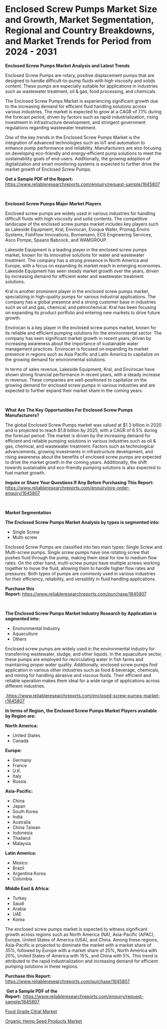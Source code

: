 <p><h1>Enclosed Screw Pumps Market Size and Growth, Market Segmentation, Regional and Country Breakdowns, and Market Trends for Period from 2024 -  2031</h1></p><p><strong>Enclosed Screw Pumps Market Analysis and Latest Trends</strong></p>
<p><p>Enclosed Screw Pumps are rotary, positive displacement pumps that are designed to handle difficult-to-pump fluids with high viscosity and solids content. These pumps are especially suitable for applications in industries such as wastewater treatment, oil & gas, food processing, and chemicals.</p><p>The Enclosed Screw Pumps Market is experiencing significant growth due to the increasing demand for efficient fluid handling solutions across various industries. The market is expected to grow at a CAGR of 7.1% during the forecast period, driven by factors such as rapid industrialization, rising investment in infrastructure development, and stringent government regulations regarding wastewater treatment.</p><p>One of the key trends in the Enclosed Screw Pumps Market is the integration of advanced technologies such as IoT and automation to enhance pump performance and reliability. Manufacturers are also focusing on developing eco-friendly and energy-efficient pump solutions to meet the sustainability goals of end-users. Additionally, the growing adoption of digitalization and smart monitoring systems is expected to further drive the market growth of Enclosed Screw Pumps.</p></p>
<p><strong>Get a Sample PDF of the Report:&nbsp;</strong> <a href="https://www.reliableresearchreports.com/enquiry/request-sample/1645807">https://www.reliableresearchreports.com/enquiry/request-sample/1645807</a></p>
<p>&nbsp;</p>
<p><strong>Enclosed Screw Pumps Major Market Players</strong></p>
<p><p>Enclosed screw pumps are widely used in various industries for handling difficult fluids with high viscosity and solid contents. The competitive landscape of the enclosed screw pumps market includes key players such as Lakeside Equipment, Kral, Envirocan, Evoqua Water, Promag Enviro Systems, FishFlow Innovations, Bornemann, ECS Engineering Services, Asco Pompe, Spaans Babcock, and WAMGROUP.</p><p>Lakeside Equipment is a leading player in the enclosed screw pumps market, known for its innovative solutions for water and wastewater treatment. The company has a strong presence in North America and Europe, with a focus on expanding its market reach in emerging economies. Lakeside Equipment has seen steady market growth over the years, driven by increasing demand for efficient water and wastewater treatment solutions.</p><p>Kral is another prominent player in the enclosed screw pumps market, specializing in high-quality pumps for various industrial applications. The company has a global presence and a strong customer base in industries such as oil and gas, chemical, and petrochemical. Kral has been focusing on expanding its product portfolio and entering new markets to drive future growth.</p><p>Envirocan is a key player in the enclosed screw pumps market, known for its reliable and efficient pumping solutions for the environmental sector. The company has seen significant market growth in recent years, driven by increasing awareness about the importance of sustainable water management practices. Envirocan is focused on expanding its market presence in regions such as Asia Pacific and Latin America to capitalize on the growing demand for environmental solutions.</p><p>In terms of sales revenue, Lakeside Equipment, Kral, and Envirocan have shown strong financial performance in recent years, with a steady increase in revenue. These companies are well-positioned to capitalize on the growing demand for enclosed screw pumps in various industries and are expected to further expand their market share in the coming years.</p></p>
<p>&nbsp;</p>
<p><strong>What Are The Key Opportunities For Enclosed Screw Pumps Manufacturers?</strong></p>
<p><p>The global Enclosed Screw Pumps market was valued at $1.3 billion in 2020 and is projected to reach $1.8 billion by 2025, with a CAGR of 6.5% during the forecast period. The market is driven by the increasing demand for efficient and reliable pumping solutions in various industries such as oil & gas, chemical, and wastewater treatment. Factors such as technological advancements, growing investments in infrastructure development, and rising awareness about the benefits of enclosed screw pumps are expected to drive the market growth in the coming years. Additionally, the shift towards sustainable and eco-friendly pumping solutions is also expected to fuel market growth.</p></p>
<p><strong>Inquire or Share Your Questions If Any Before Purchasing This Report:</strong> <a href="https://www.reliableresearchreports.com/enquiry/pre-order-enquiry/1645807">https://www.reliableresearchreports.com/enquiry/pre-order-enquiry/1645807</a></p>
<p>&nbsp;</p>
<p><strong>Market Segmentation</strong></p>
<p><strong>The Enclosed Screw Pumps Market Analysis by types is segmented into:</strong></p>
<p><ul><li>Single Screw</li><li>Multi-screw</li></ul></p>
<p><p>Enclosed Screw Pumps are classified into two main types: Single Screw and Multi-screw pumps. Single screw pumps have one rotating screw that pushes fluid through the pump, making them ideal for low to medium flow rates. On the other hand, multi-screw pumps have multiple screws working together to move the fluid, allowing them to handle higher flow rates and pressures. Both types of pumps are commonly used in various industries for their efficiency, reliability, and versatility in fluid handling applications.</p></p>
<p><strong>Purchase this Report:&nbsp;</strong><a href="https://www.reliableresearchreports.com/purchase/1645807">https://www.reliableresearchreports.com/purchase/1645807</a></p>
<p>&nbsp;</p>
<p><strong>The Enclosed Screw Pumps Market Industry Research by Application is segmented into:</strong></p>
<p><ul><li>Environmental Industry</li><li>Aquaculture</li><li>Others</li></ul></p>
<p><p>Enclosed screw pumps are widely used in the environmental industry for transferring wastewater, sludge, and other liquids. In the aquaculture sector, these pumps are employed for recirculating water in fish farms and maintaining proper water quality. Additionally, enclosed screw pumps find application in various other industries such as food & beverage, chemicals, and mining for handling abrasive and viscous fluids. Their efficient and reliable operation makes them ideal for a wide range of applications across different industries.</p></p>
<p><a href="https://www.reliableresearchreports.com/enclosed-screw-pumps-market-r1645807">&nbsp;https://www.reliableresearchreports.com/enclosed-screw-pumps-market-r1645807</a></p>
<p><strong>In terms of Region, the Enclosed Screw Pumps Market Players available by Region are:</strong></p>
<p>
    <p> <strong> North America: </strong>
        <ul>
            <li>United States</li>
            <li>Canada</li>
        </ul>
        </p> 
    <p> <strong> Europe: </strong>
        <ul>
            <li>Germany</li>
            <li>France</li>
            <li>U.K.</li>
            <li>Italy</li>
            <li>Russia</li>
        </ul>
        </p> 
    <p> <strong> Asia-Pacific: </strong>
        <ul>
            <li>China</li>
            <li>Japan</li>
            <li>South Korea</li>
            <li>India</li>
            <li>Australia</li>
            <li>China Taiwan</li>
            <li>Indonesia</li>
            <li>Thailand</li>
            <li>Malaysia</li>
        </ul>
        </p> 
    <p> <strong> Latin America: </strong>
        <ul>
            <li>Mexico</li>
            <li>Brazil</li>
            <li>Argentina Korea</li>
            <li>Colombia</li>
        </ul>
        </p> 
    <p> <strong> Middle East & Africa: </strong>
        <ul>
            <li>Turkey</li>
            <li>Saudi</li>
            <li>Arabia</li>
            <li>UAE</li>
            <li>Korea</li>
        </ul>
    </p>
    </p>
<p><p>The enclosed screw pumps market is expected to witness significant growth across regions such as North America (NA), Asia-Pacific (APAC), Europe, United States of America (USA), and China. Among these regions, Asia-Pacific is projected to dominate the market with a market share of 35%, followed by Europe with a market share of 25%, North America with 20%, United States of America with 15%, and China with 5%. This trend is attributed to the rapid industrialization and increasing demand for efficient pumping solutions in these regions.</p></p>
<p><strong>Purchase this Report: </strong><a href="https://www.reliableresearchreports.com/purchase/1645807">https://www.reliableresearchreports.com/purchase/1645807</a></p>
<p>&nbsp;<strong>Get a Sample PDF of the Report:&nbsp;&nbsp;</strong><a href="https://www.reliableresearchreports.com/enquiry/request-sample/1645807">https://www.reliableresearchreports.com/enquiry/request-sample/1645807</a></p>
<p><strong></strong></p>
<p><p><a href="https://issuu.com/reportprime-2/docs/food-grade-citral-market-size-2030.pptx">Food Grade Citral Market</a></p><p><a href="https://issuu.com/reportprime-2/docs/organic-hemp-seed-products-market-size-2030.pptx">Organic Hemp Seed Products Market</a></p></p>